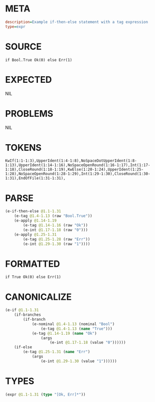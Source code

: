 # META
~~~ini
description=Example if-then-else statement with a tag expression
type=expr
~~~
# SOURCE
~~~roc
if Bool.True Ok(0) else Err(1)
~~~
# EXPECTED
NIL
# PROBLEMS
NIL
# TOKENS
~~~zig
KwIf(1:1-1:3),UpperIdent(1:4-1:8),NoSpaceDotUpperIdent(1:8-1:13),UpperIdent(1:14-1:16),NoSpaceOpenRound(1:16-1:17),Int(1:17-1:18),CloseRound(1:18-1:19),KwElse(1:20-1:24),UpperIdent(1:25-1:28),NoSpaceOpenRound(1:28-1:29),Int(1:29-1:30),CloseRound(1:30-1:31),EndOfFile(1:31-1:31),
~~~
# PARSE
~~~clojure
(e-if-then-else @1.1-1.31
	(e-tag @1.4-1.13 (raw "Bool.True"))
	(e-apply @1.14-1.19
		(e-tag @1.14-1.16 (raw "Ok"))
		(e-int @1.17-1.18 (raw "0")))
	(e-apply @1.25-1.31
		(e-tag @1.25-1.28 (raw "Err"))
		(e-int @1.29-1.30 (raw "1"))))
~~~
# FORMATTED
~~~roc
if True Ok(0) else Err(1)
~~~
# CANONICALIZE
~~~clojure
(e-if @1.1-1.31
	(if-branches
		(if-branch
			(e-nominal @1.4-1.13 (nominal "Bool")
				(e-tag @1.4-1.13 (name "True")))
			(e-tag @1.14-1.19 (name "Ok")
				(args
					(e-int @1.17-1.18 (value "0"))))))
	(if-else
		(e-tag @1.25-1.31 (name "Err")
			(args
				(e-int @1.29-1.30 (value "1"))))))
~~~
# TYPES
~~~clojure
(expr @1.1-1.31 (type "[Ok, Err]*"))
~~~
